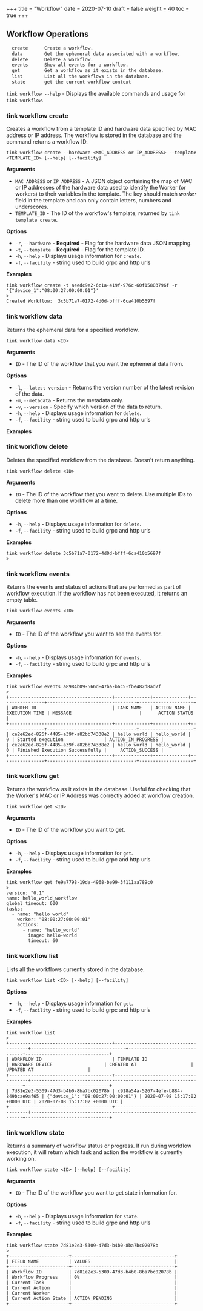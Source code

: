 +++
title = "Workflow"
date = 2020-07-10
draft = false
weight = 40
toc = true
+++

## Workflow Operations

```bash
  create      Create a workflow.
  data        Get the ephemeral data associated with a workflow.
  delete      Delete a workflow.
  events      Show all events for a workflow.
  get         Get a workflow as it exists in the database.
  list        List all the workflows in the database.
  state       get the current workflow context
```

`tink workflow --help` - Displays the available commands and usage for `tink workflow`.

### tink workflow create

Creates a workflow from a template ID and hardware data specified by MAC address or IP address. The workflow is stored in the database and the command returns a workflow ID.

```
tink workflow create --hardware <MAC_ADDRESS or IP_ADDRESS> --template <TEMPLATE_ID> [--help] [--facility]
```

**Arguments**

- `MAC_ADDRESS` or `IP_ADDRESS` - A JSON object containing the map of MAC or IP addresses of the hardware data used to identify the Worker (or workers) to their variables in the template. The key should match _worker_ field in the template and can only contain letters, numbers and underscores.
- `TEMPLATE_ID` - The ID of the workflow's template, returned by `tink template create`.

**Options**

- `-r`, `--hardware` - **Required** - Flag for the hardware data JSON mapping.
- `-t`, `--template` - **Required** - Flag for the template ID.
- `-h`, `--help` - Displays usage information for `create`.
- `-f`, `--facility` - string used to build grpc and http urls

**Examples**

```
tink workflow create -t aeedc9e2-6c1a-419f-976c-60f15803796f -r '{"device_1":"08:00:27:00:00:01"}'
>
Created Workflow:  3c5b71a7-0172-4d0d-bfff-6ca410b5697f
```

### tink workflow data

Returns the ephemeral data for a specified workflow.

```
tink workflow data <ID>
```

**Arguments**

- `ID` - The ID of the workflow that you want the ephemeral data from.

**Options**

- `-l`, `--latest version` - Returns the version number of the latest revision of the data.
- `-m`, `--metadata` - Returns the metadata only.
- `-v`, `--version` - Specify which version of the data to return.
- `-h`, `--help` - Displays usage information for `delete`.
- `-f`, `--facility` - string used to build grpc and http urls

**Examples**

### tink workflow delete

Deletes the specified workflow from the database. Doesn't return anything.

```
tink workflow delete <ID>
```

**Arguments**

- `ID` - The ID of the workflow that you want to delete. Use multiple IDs to delete more than one workflow at a time.

**Options**

- `-h`, `--help` - Displays usage information for `delete`.
- `-f`, `--facility` - string used to build grpc and http urls

**Examples**

```
tink workflow delete 3c5b71a7-0172-4d0d-bfff-6ca410b5697f
>
```

### tink workflow events

Returns the events and status of actions that are performed as part of workflow execution. If the workflow has not been executed, it returns an empty table.

```
tink workflow events <ID>
```

**Arguments**

- `ID` - The ID of the workflow you want to see the events for.

**Options**

- `-h`, `--help` - Displays usage information for `events`.
- `-f`, `--facility` - string used to build grpc and http urls

**Examples**

```
tink workflow events a8984b09-566d-47ba-b6c5-fbe482d8ad7f
>
+--------------------------------------+-------------+-------------+----------------+---------------------------------+--------------------+
| WORKER ID                            | TASK NAME   | ACTION NAME | EXECUTION TIME | MESSAGE                         |      ACTION STATUS |
+--------------------------------------+-------------+-------------+----------------+---------------------------------+--------------------+
| ce2e62ed-826f-4485-a39f-a82bb74338e2 | hello world | hello_world |              0 | Started execution               | ACTION_IN_PROGRESS |
| ce2e62ed-826f-4485-a39f-a82bb74338e2 | hello world | hello_world |              0 | Finished Execution Successfully |     ACTION_SUCCESS |
+--------------------------------------+-------------+-------------+----------------+---------------------------------+--------------------+
```

### tink workflow get

Returns the workflow as it exists in the database. Useful for checking that the Worker's MAC or IP Address was correctly added at workflow creation.

```
tink workflow get <ID>
```

**Arguments**

- `ID` - The ID of the workflow you want to get.

**Options**

- `-h`, `--help` - Displays usage information for `get`.
- `-f`, `--facility` - string used to build grpc and http urls

**Examples**

```
tink workflow get fe9a7798-19da-4968-be99-3f111aa789c0
>
version: "0.1"
name: hello_world_workflow
global_timeout: 600
tasks:
  - name: "hello world"
    worker: "08:00:27:00:00:01"
    actions:
      - name: "hello_world"
        image: hello-world
        timeout: 60
```

### tink workflow list

Lists all the workflows currently stored in the database.

```
tink workflow list <ID> [--help] [--facility]
```

**Options**

- `-h`, `--help` - Displays usage information for `get`.
- `-f`, `--facility` - string used to build grpc and http urls

**Examples**

```
tink workflow list
>
+--------------------------------------+--------------------------------------+-----------------------------------+-------------------------------+-------------------------------+
| WORKFLOW ID                          | TEMPLATE ID                          | HARDWARE DEVICE                   | CREATED AT                    | UPDATED AT                    |
+--------------------------------------+--------------------------------------+-----------------------------------+-------------------------------+-------------------------------+
| 7d81e2e3-5309-47d3-b4b0-8ba7bc02078b | c918a54a-5267-4efe-b884-849bcae9af65 | {"device_1": "08:00:27:00:00:01"} | 2020-07-08 15:17:02 +0000 UTC | 2020-07-08 15:17:02 +0000 UTC |
+--------------------------------------+--------------------------------------+-----------------------------------+-------------------------------+-------------------------------+
```

### tink workflow state

Returns a summary of workflow status or progress. If run during workflow execution, it will return which task and action the workflow is currently working on.

```
tink workflow state <ID> [--help] [--facility]
```

**Arguments**

- `ID` - The ID of the workflow you want to get state information for.

**Options**

- `-h`, `--help` - Displays usage information for `state`.
- `-f`, `--facility` - string used to build grpc and http urls

**Examples**

```
tink workflow state 7d81e2e3-5309-47d3-b4b0-8ba7bc02078b
>
+----------------------+--------------------------------------+
| FIELD NAME           | VALUES                               |
+----------------------+--------------------------------------+
| Workflow ID          | 7d81e2e3-5309-47d3-b4b0-8ba7bc02078b |
| Workflow Progress    | 0%                                   |
| Current Task         |                                      |
| Current Action       |                                      |
| Current Worker       |                                      |
| Current Action State | ACTION_PENDING                       |
+----------------------+--------------------------------------+
```
